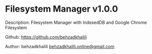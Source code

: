 # Filesystem Manager v1.0.0

Description: Filesystem Manager with IndexedDB and Google Chrome Filesystem

Github: https://github.com/behzadkhalili

Author: behzadkhalili <behzadkhalili.online@gmail.com>
